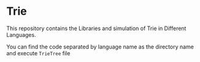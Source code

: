 # Trie
This repository contains the Libraries and simulation of Trie in Different Languages.

You can find the code separated by language name as the directory name and execute `TrieTree` file
